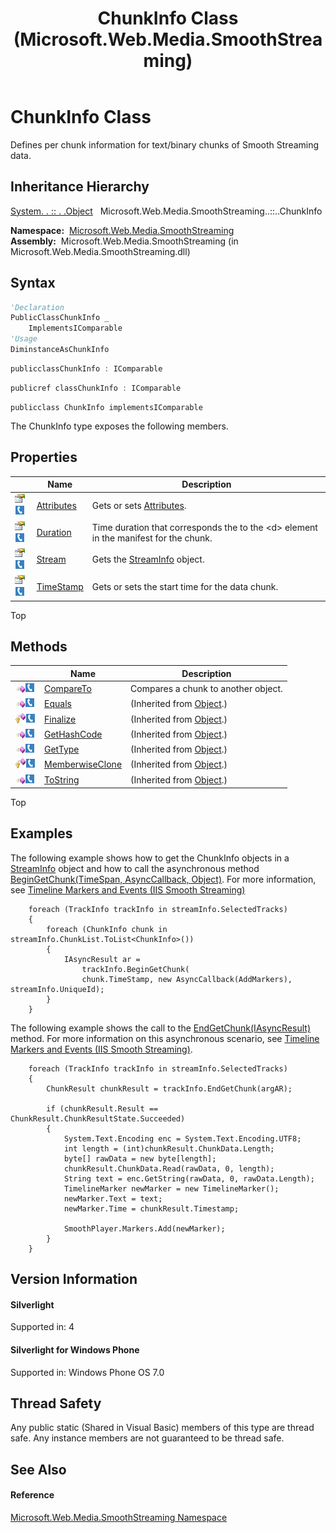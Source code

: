﻿---
title: ChunkInfo Class (Microsoft.Web.Media.SmoothStreaming)
TOCTitle: ChunkInfo Class
ms:assetid: T:Microsoft.Web.Media.SmoothStreaming.ChunkInfo
ms:mtpsurl: https://msdn.microsoft.com/en-us/library/microsoft.web.media.smoothstreaming.chunkinfo(v=VS.90)
ms:contentKeyID: 31469186
ms.date: 05/02/2012
mtps_version: v=VS.90
f1_keywords:
- Microsoft.Web.Media.SmoothStreaming.ChunkInfo
dev_langs:
- CSharp
- JScript
- VB
- c++
api_location:
- Microsoft.Web.Media.SmoothStreaming.dll
api_name:
- Microsoft.Web.Media.SmoothStreaming.ChunkInfo
api_type:
- Managed
topic_type:
- apiref
- kbSyntax
product_family_name: VS
ROBOTS: INDEX,FOLLOW
---

# ChunkInfo Class

Defines per chunk information for text/binary chunks of Smooth Streaming data.

## Inheritance Hierarchy

[System. . :: . .Object](https://msdn.microsoft.com/en-us/library/e5kfa45b\(v=vs.90\))  
  Microsoft.Web.Media.SmoothStreaming..::..ChunkInfo  

**Namespace:**  [Microsoft.Web.Media.SmoothStreaming](microsoft-web-media-smoothstreaming-namespace_1.md)  
**Assembly:**  Microsoft.Web.Media.SmoothStreaming (in Microsoft.Web.Media.SmoothStreaming.dll)

## Syntax

``` vb
'Declaration
PublicClassChunkInfo _
    ImplementsIComparable
'Usage
DiminstanceAsChunkInfo
```

``` csharp
publicclassChunkInfo : IComparable
```

``` c++
publicref classChunkInfo : IComparable
```

``` jscript
publicclass ChunkInfo implementsIComparable
```

The ChunkInfo type exposes the following members.

## Properties

<table>
<thead>
<tr class="header">
<th> </th>
<th>Name</th>
<th>Description</th>
</tr>
</thead>
<tbody>
<tr class="odd">
<td><img src="images/Dd565996.pubproperty(en-us,VS.90).gif" title="Public property" alt="Public property" /><img src="images/Ff728271.slMobile(en-us,VS.90).gif" title="Supported by Silverlight for Windows Phone" alt="Supported by Silverlight for Windows Phone" /></td>
<td><a href="chunkinfo-attributes-property-microsoft-web-media-smoothstreaming_1.md">Attributes</a></td>
<td>Gets or sets <a href="chunkinfo-attributes-property-microsoft-web-media-smoothstreaming_1.md">Attributes</a>.</td>
</tr>
<tr class="even">
<td><img src="images/Dd565996.pubproperty(en-us,VS.90).gif" title="Public property" alt="Public property" /><img src="images/Ff728271.slMobile(en-us,VS.90).gif" title="Supported by Silverlight for Windows Phone" alt="Supported by Silverlight for Windows Phone" /></td>
<td><a href="chunkinfo-duration-property-microsoft-web-media-smoothstreaming_1.md">Duration</a></td>
<td>Time duration that corresponds the to the &lt;d&gt; element in the manifest for the chunk.</td>
</tr>
<tr class="odd">
<td><img src="images/Dd565996.pubproperty(en-us,VS.90).gif" title="Public property" alt="Public property" /><img src="images/Ff728271.slMobile(en-us,VS.90).gif" title="Supported by Silverlight for Windows Phone" alt="Supported by Silverlight for Windows Phone" /></td>
<td><a href="chunkinfo-stream-property-microsoft-web-media-smoothstreaming_1.md">Stream</a></td>
<td>Gets the <a href="streaminfo-class-microsoft-web-media-smoothstreaming_1.md">StreamInfo</a> object.</td>
</tr>
<tr class="even">
<td><img src="images/Dd565996.pubproperty(en-us,VS.90).gif" title="Public property" alt="Public property" /><img src="images/Ff728271.slMobile(en-us,VS.90).gif" title="Supported by Silverlight for Windows Phone" alt="Supported by Silverlight for Windows Phone" /></td>
<td><a href="chunkinfo-timestamp-property-microsoft-web-media-smoothstreaming_1.md">TimeStamp</a></td>
<td>Gets or sets the start time for the data chunk.</td>
</tr>
</tbody>
</table>


Top

## Methods

<table>
<thead>
<tr class="header">
<th> </th>
<th>Name</th>
<th>Description</th>
</tr>
</thead>
<tbody>
<tr class="odd">
<td><img src="images/Dd565996.pubmethod(en-us,VS.90).gif" title="Public method" alt="Public method" /><img src="images/Ff728271.slMobile(en-us,VS.90).gif" title="Supported by Silverlight for Windows Phone" alt="Supported by Silverlight for Windows Phone" /></td>
<td><a href="chunkinfo-compareto-method-microsoft-web-media-smoothstreaming_1.md">CompareTo</a></td>
<td>Compares a chunk to another object.</td>
</tr>
<tr class="even">
<td><img src="images/Dd565996.pubmethod(en-us,VS.90).gif" title="Public method" alt="Public method" /><img src="images/Ff728271.slMobile(en-us,VS.90).gif" title="Supported by Silverlight for Windows Phone" alt="Supported by Silverlight for Windows Phone" /></td>
<td><a href="https://msdn.microsoft.com/en-us/library/bsc2ak47(v=vs.90)">Equals</a></td>
<td>(Inherited from <a href="https://msdn.microsoft.com/en-us/library/e5kfa45b(v=vs.90)">Object</a>.)</td>
</tr>
<tr class="odd">
<td><img src="images/Dd565996.protmethod(en-us,VS.90).gif" title="Protected method" alt="Protected method" /><img src="images/Ff728271.slMobile(en-us,VS.90).gif" title="Supported by Silverlight for Windows Phone" alt="Supported by Silverlight for Windows Phone" /></td>
<td><a href="https://msdn.microsoft.com/en-us/library/4k87zsw7(v=vs.90)">Finalize</a></td>
<td>(Inherited from <a href="https://msdn.microsoft.com/en-us/library/e5kfa45b(v=vs.90)">Object</a>.)</td>
</tr>
<tr class="even">
<td><img src="images/Dd565996.pubmethod(en-us,VS.90).gif" title="Public method" alt="Public method" /><img src="images/Ff728271.slMobile(en-us,VS.90).gif" title="Supported by Silverlight for Windows Phone" alt="Supported by Silverlight for Windows Phone" /></td>
<td><a href="https://msdn.microsoft.com/en-us/library/zdee4b3y(v=vs.90)">GetHashCode</a></td>
<td>(Inherited from <a href="https://msdn.microsoft.com/en-us/library/e5kfa45b(v=vs.90)">Object</a>.)</td>
</tr>
<tr class="odd">
<td><img src="images/Dd565996.pubmethod(en-us,VS.90).gif" title="Public method" alt="Public method" /><img src="images/Ff728271.slMobile(en-us,VS.90).gif" title="Supported by Silverlight for Windows Phone" alt="Supported by Silverlight for Windows Phone" /></td>
<td><a href="https://msdn.microsoft.com/en-us/library/dfwy45w9(v=vs.90)">GetType</a></td>
<td>(Inherited from <a href="https://msdn.microsoft.com/en-us/library/e5kfa45b(v=vs.90)">Object</a>.)</td>
</tr>
<tr class="even">
<td><img src="images/Dd565996.protmethod(en-us,VS.90).gif" title="Protected method" alt="Protected method" /><img src="images/Ff728271.slMobile(en-us,VS.90).gif" title="Supported by Silverlight for Windows Phone" alt="Supported by Silverlight for Windows Phone" /></td>
<td><a href="https://msdn.microsoft.com/en-us/library/57ctke0a(v=vs.90)">MemberwiseClone</a></td>
<td>(Inherited from <a href="https://msdn.microsoft.com/en-us/library/e5kfa45b(v=vs.90)">Object</a>.)</td>
</tr>
<tr class="odd">
<td><img src="images/Dd565996.pubmethod(en-us,VS.90).gif" title="Public method" alt="Public method" /><img src="images/Ff728271.slMobile(en-us,VS.90).gif" title="Supported by Silverlight for Windows Phone" alt="Supported by Silverlight for Windows Phone" /></td>
<td><a href="https://msdn.microsoft.com/en-us/library/7bxwbwt2(v=vs.90)">ToString</a></td>
<td>(Inherited from <a href="https://msdn.microsoft.com/en-us/library/e5kfa45b(v=vs.90)">Object</a>.)</td>
</tr>
</tbody>
</table>


Top

## Examples

The following example shows how to get the ChunkInfo objects in a [StreamInfo](streaminfo-class-microsoft-web-media-smoothstreaming_1.md) object and how to call the asynchronous method [BeginGetChunk(TimeSpan, AsyncCallback, Object)](trackinfo-begingetchunk-method-microsoft-web-media-smoothstreaming_1.md). For more information, see [Timeline Markers and Events (IIS Smooth Streaming)](timeline-markers-and-events.md)

``` 
    foreach (TrackInfo trackInfo in streamInfo.SelectedTracks)
    {
        foreach (ChunkInfo chunk in streamInfo.ChunkList.ToList<ChunkInfo>())
        {
            IAsyncResult ar =
                trackInfo.BeginGetChunk(
                chunk.TimeStamp, new AsyncCallback(AddMarkers), streamInfo.UniqueId);
        }
    }
```

The following example shows the call to the [EndGetChunk(IAsyncResult)](trackinfo-endgetchunk-method-microsoft-web-media-smoothstreaming_1.md) method. For more information on this asynchronous scenario, see [Timeline Markers and Events (IIS Smooth Streaming)](timeline-markers-and-events.md).

``` 
    foreach (TrackInfo trackInfo in streamInfo.SelectedTracks)
    {
        ChunkResult chunkResult = trackInfo.EndGetChunk(argAR);

        if (chunkResult.Result == ChunkResult.ChunkResultState.Succeeded)
        {
            System.Text.Encoding enc = System.Text.Encoding.UTF8;
            int length = (int)chunkResult.ChunkData.Length;
            byte[] rawData = new byte[length];
            chunkResult.ChunkData.Read(rawData, 0, length);
            String text = enc.GetString(rawData, 0, rawData.Length);
            TimelineMarker newMarker = new TimelineMarker();
            newMarker.Text = text;
            newMarker.Time = chunkResult.Timestamp;

            SmoothPlayer.Markers.Add(newMarker);
        }
    }
```

## Version Information

#### Silverlight

Supported in: 4  

#### Silverlight for Windows Phone

Supported in: Windows Phone OS 7.0  

## Thread Safety

Any public static (Shared in Visual Basic) members of this type are thread safe. Any instance members are not guaranteed to be thread safe.

## See Also

#### Reference

[Microsoft.Web.Media.SmoothStreaming Namespace](microsoft-web-media-smoothstreaming-namespace_1.md)

